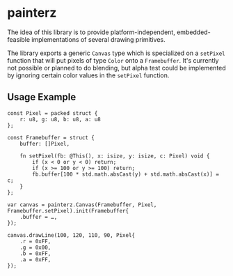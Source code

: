 # painterz

The idea of this library is to provide platform-independent, embedded-feasible implementations of several drawing primitives.

The library exports a generic `Canvas` type which is specialized on a `setPixel` function that will put pixels of type `Color` onto a `Framebuffer`.
It's currently not possible or planned to do blending, but alpha test could be implemented by ignoring certain color values in the `setPixel` function.

## Usage Example

```zig
const Pixel = packed struct {
    r: u8, g: u8, b: u8, a: u8
};

const Framebuffer = struct {
    buffer: []Pixel,

    fn setPixel(fb: @This(), x: isize, y: isize, c: Pixel) void {
        if (x < 0 or y < 0) return;
        if (x >= 100 or y >= 100) return;
        fb.buffer[100 * std.math.absCast(y) + std.math.absCast(x)] = c;
    }
};

var canvas = painterz.Canvas(Framebuffer, Pixel, Framebuffer.setPixel).init(Framebuffer{
    .buffer = …,
});

canvas.drawLine(100, 120, 110, 90, Pixel{
    .r = 0xFF,
    .g = 0x00,
    .b = 0xFF,
    .a = 0xFF,
});
```
